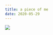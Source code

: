 ```yaml
---
title: a piece of me
date: 2020-05-29
---
```


[![](/assets/chih.hong_nametag.png)](https://www.instagram.com/chih.hong/)